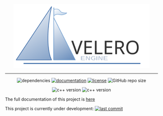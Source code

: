 <p align="center"><a href="https://miguelmj.github.io/Velero-Engine/"><img src="doc/logotype.svg" alt="logo" title="Velero Engine" width=450></a></p>

***

<p align="center">
<img alt="dependencies" src="https://img.shields.io/badge/dependencies-not_present-important">
<a href="https://miguelmj.github.io/Velero-Engine"><img alt="documentation" src="https://img.shields.io/badge/code-documented-success"></a>
<a href="LICENSE"><img alt="license" src="https://img.shields.io/badge/license-MIT-informational"></a>
<img alt="GitHub repo size" src="https://img.shields.io/github/repo-size/MiguelMJ/Velero-Engine">
</p>
<p align="center">
<img alt="c++ version" src="https://img.shields.io/badge/C++-11-informational">
<img alt="c++ version" src="https://img.shields.io/badge/SFML-2.5.1-informational">
</p>

The full documentation of this project is [here](https://codedocs.xyz/MiguelMJ/Velero-Engine/)

This project is currently under development: [![last commit](https://img.shields.io/github/last-commit/MiguelMJ/Velero-Engine)](https://github.com/MiguelMJ/Velero-Engine)
